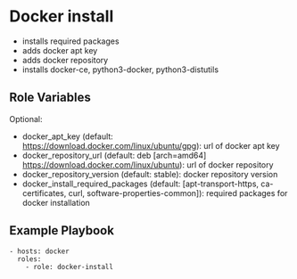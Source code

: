 Docker install
=========

* installs required packages
* adds docker apt key
* adds docker repository
* installs docker-ce, python3-docker, python3-distutils

Role Variables
--------------

Optional:
  * docker_apt_key (default: https://download.docker.com/linux/ubuntu/gpg): url of docker apt key
  * docker_repository_url (default: deb [arch=amd64] https://download.docker.com/linux/ubuntu): url of docker repository
  * docker_repository_version (default: stable): docker repository version
  * docker_install_required_packages (default: [apt-transport-https, ca-certificates, curl, software-properties-common]): required packages for docker installation


Example Playbook
----------------
```
- hosts: docker
  roles:
    - role: docker-install
```
